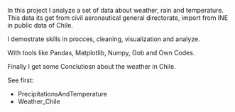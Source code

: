 In this project I analyze a set of data about weather, rain and temperature. This data its get from civil aeronautical general directorate, import from INE in public data of Chile.

I demostrate skills in procces, cleaning, visualization and analyze. 

With tools like Pandas, Matplotlib, Numpy, Gob and Own Codes.

Finally I get some Conclutiosn about the weather in Chile.

See first:
* PrecipitationsAndTemperature
* Weather_Chile
